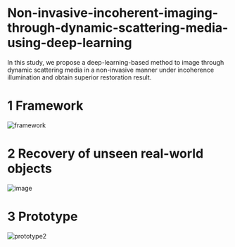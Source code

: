 # Non-invasive-incoherent-imaging-through-dynamic-scattering-media-using-deep-learning
In this study, we propose a deep-learning-based method to image through dynamic scattering media in a non-invasive manner under incoherence illumination and obtain superior restoration result.
# 1 Framework
![framework](https://github.com/LittleMount/DescatterNet-for-unseen-real-world-objects/assets/38102067/685a22ce-69be-4e50-bece-3242195d8f01)

# 2 Recovery of unseen real-world objects
![image](https://github.com/LittleMount/DescatterNet-for-real-world-objects/assets/38102067/c1e570b9-9b20-403e-81be-a2ad30710322)

# 3 Prototype
![prototype2](https://github.com/LittleMount/DescatterNet-for-unseen-real-world-objects/assets/38102067/764a4986-b4bc-40da-90a8-e83a77ea8dcc)
